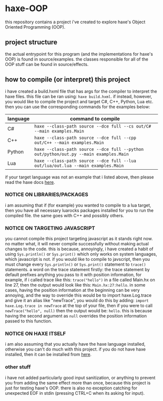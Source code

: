 # haxe-OOP

this repository contains a project i've created to explore haxe's Object Oriented Programming (OOP).

## project structure

the actual entrypoint for this program (and the implementations for haxe's OOP) is found in source/examples. the classes responsible for all of the OOP stuff can be found in source/effects.

## how to compile (or interpret) this project

i have created a build.hxml file that has args for the compiler to interpret the haxe files. this file can be ran using: `haxe build.hxml`. if instead, however, you would like to compile the project and target C#, C++, Python, Lua etc. then you can use the corresponding commands for the examples below:

| language | command to compile |
|----------|--------------------|
|    C#    |`haxe --class-path source --dce full --cs out/C# --main examples.Main`|
|    C++   |`haxe --class-path source --dce full --cpp out/C++ --main examples.Main`|
|  Python  |`haxe --class-path source --dce full --python out/python/out.py --main examples.Main`|
|   Lua    |`haxe --class-path source --dce full --lua out/lua/out.lua --main examples.Main`|

if your target language was not an example that i listed above, then please read the haxe docs [here](https://haxe.org/manual/target-details.html).

### NOTICE ON LIBRARIES/PACKAGES

i am assuming that if (for example) you wanted to compile to a lua target, then you have all necessary luarocks packages installed for you to run the compiled file. the same goes with C++ and possibly others.

### NOTICE ON TARGETING JAVASCRIPT

you cannot compile this project targeting javascript as it stands right now. no matter what, it will never compile successfully without making actual changes to the code. this is because, annoyingly, i have created a habit of using `Sys.println()` or `Sys.print()` which only works on system languages, which javascript is not. if you would like to compile to javscript, then you must change every `Sys.println()` or `Sys.print()` statement to `trace()` statements. a word on the trace statement firstly: the trace statement by default prefixes anything you pass to it with position information, for example, if i called trace like this: `trace("hello")` in a file called Main.hx on line 27, then the output would look like this: `Main.hx:27:hello`. in some cases, having the position information at the beginning can be very annoying, and the way to override this would be to import haxe.Log.trace and give it an alias like "newTrace", you would do this by adding: `import haxe.Log.trace in newTrace` at the top of your file, then if you were to call `newTrace("hello", null)` then the output would be: `hello`. this is because having the second argument as `null` overrides the position information passed to this function.

### NOTICE ON HAXE ITSELF

i am also assuming that you actually have the haxe language installed, otherwise you can't do much with this project. if you do not have haxe installed, then it can be installed from [here](https://haxe.org/download/).

### other stuff

i have not added particularly good input sanitization, or anything to prevent you from adding the same effect more than once, because this project is just for testing haxe's OOP. there is also no exception catching for unexpected EOF in stdin (pressing CTRL+C when its asking for input).
